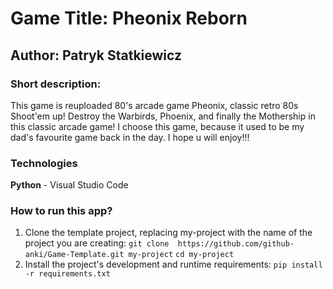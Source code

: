 # Game Title: Pheonix Reborn
## Author: Patryk Statkiewicz
### Short description:
This game is reuploaded 80's arcade game Pheonix, classic retro 80s Shoot'em up! 
Destroy the Warbirds, Phoenix, and finally the Mothership in this classic arcade game!
I choose this game, because it used to be my dad's favourite game back in the day.
I hope u will enjoy!!!
### Technologies
**Python** - Visual Studio Code
### How to run this app?
1. Clone the template project, replacing my-project with the name of the project you are creating: 
`git clone  https://github.com/github-anki/Game-Template.git my-project`
`cd my-project `
2. Install the project's development and runtime requirements:
`pip install -r requirements.txt`